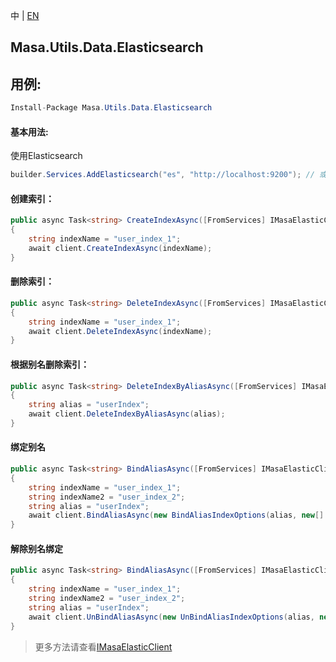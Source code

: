 中 | [EN](README.md)

## Masa.Utils.Data.Elasticsearch

## 用例:

```c#
Install-Package Masa.Utils.Data.Elasticsearch
```

#### 基本用法:

使用Elasticsearch

``` C#
builder.Services.AddElasticsearch("es", "http://localhost:9200"); // 或者builder.Services.AddElasticsearchClient("es", "http://localhost:9200");
```

#### 创建索引：

``` C#
public async Task<string> CreateIndexAsync([FromServices] IMasaElasticClient client)
{
    string indexName = "user_index_1";
    await client.CreateIndexAsync(indexName);
}
```

#### 删除索引：

``` C#
public async Task<string> DeleteIndexAsync([FromServices] IMasaElasticClient client)
{
    string indexName = "user_index_1";
    await client.DeleteIndexAsync(indexName);
}
```

#### 根据别名删除索引：

``` C#
public async Task<string> DeleteIndexByAliasAsync([FromServices] IMasaElasticClient client)
{
    string alias = "userIndex";
    await client.DeleteIndexByAliasAsync(alias);
}
```

#### 绑定别名

``` C#
public async Task<string> BindAliasAsync([FromServices] IMasaElasticClient client)
{
    string indexName = "user_index_1";
    string indexName2 = "user_index_2";
    string alias = "userIndex";
    await client.BindAliasAsync(new BindAliasIndexOptions(alias, new[] { indexName, indexName2 });
}
```

#### 解除别名绑定

``` C#
public async Task<string> BindAliasAsync([FromServices] IMasaElasticClient client)
{
    string indexName = "user_index_1";
    string indexName2 = "user_index_2";
    string alias = "userIndex";
    await client.UnBindAliasAsync(new UnBindAliasIndexOptions(alias, new[] { indexName, indexName2 }));
}
```

> 更多方法请查看[IMasaElasticClient](./IMasaElasticClient.cs)
